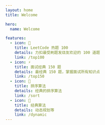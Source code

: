 ```yaml
---
layout: home
title: Welcome

hero:
  name: Welcome

features:
  - icon: 🐶
    title: LeetCode 热题 100
    details: 力扣最受刷题发烧友欢迎的 100 道题
    link: /top100
  - icon: ⚡
    title: 面试经典 150 题
    details: 最经典 150 题，掌握面试所有知识点
    link: /top150
  - icon: 🌵
    title: 排序算法
    details: 经典的排序算法
    link: /sort
  - icon: 🦖
    title: 经典算法
    details: 动态规划等
    link: /dynamic
---
```

